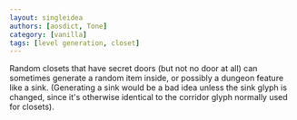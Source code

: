 ```yaml
---
layout: singleidea
authors: [aosdict, Tone]
category: [vanilla]
tags: [level generation, closet]
---
```

Random closets that have secret doors (but not no door at all) can sometimes generate a random item inside, or possibly a dungeon feature like a sink. (Generating a sink would be a bad idea unless the sink glyph is changed, since it's otherwise identical to the corridor glyph normally used for closets).

